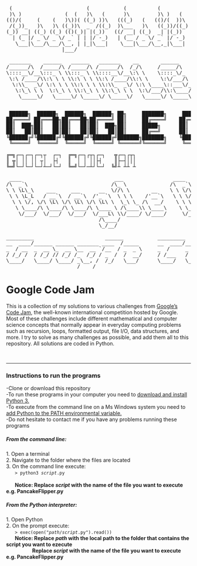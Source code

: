 <pre>
 (                        (           (          (                               
 )\ )              (  (   )\   (      )\         )\ )   (      (      )     )    
(()/(     (    (   )\))( ((_) ))\   (((_)   (   (()/(  ))\     )\  ( /(    (     
 /(_))_   )\   )\ ((_))\  _  /((_)  )\___   )\   ((_))/((_)   ((_) )(_))   )\  ' 
(_)) __| ((_) ((_) (()(_)| |(_))   ((/ __| ((_)  _| |(_))    _ | |((_)_  _((_))  
  | (_ |/ _ \/ _ \/ _` | | |/ -_)   | (__ / _ \/ _` |/ -_)  | || |/ _` || '  \() 
   \___|\___/\___/\__, | |_|\___|    \___|\___/\__,_|\___|   \__/ \__,_||_|_|_|  
                  |___/ 

 _______    ______   ______   _______    __       ______       ______   ______   ______   ______       _________  ________   ___ __ __     
/______/\  /_____/\ /_____/\ /______/\  /_/\     /_____/\     /_____/\ /_____/\ /_____/\ /_____/\     /________/\/_______/\ /__//_//_/\    
\::::__\/__\:::_ \ \\:::_ \ \\::::__\/__\:\ \    \::::_\/_    \:::__\/ \:::_ \ \\:::_ \ \\::::_\/_    \__.::.__\/\::: _  \ \\::\| \| \ \   
 \:\ /____/\\:\ \ \ \\:\ \ \ \\:\ /____/\\:\ \    \:\/___/\    \:\ \  __\:\ \ \ \\:\ \ \ \\:\/___/\     /_\::\ \  \::(_)  \ \\:.      \ \  
  \:\\_  _\/ \:\ \ \ \\:\ \ \ \\:\\_  _\/ \:\ \____\::___\/_    \:\ \/_/\\:\ \ \ \\:\ \ \ \\::___\/_    \:.\::\ \  \:: __  \ \\:.\-/\  \ \ 
   \:\_\ \ \  \:\_\ \ \\:\_\ \ \\:\_\ \ \  \:\/___/\\:\____/\    \:\_\ \ \\:\_\ \ \\:\/.:| |\:\____/\    \: \  \ \  \:.\ \  \ \\. \  \  \ \
    \_____\/   \_____\/ \_____\/ \_____\/   \_____\/ \_____\/     \_____\/ \_____\/ \____/_/ \_____\/     \_____\/   \__\/\__\/ \__\/ \__\/
               
               
 ██████╗  ██████╗  ██████╗  ██████╗ ██╗     ███████╗     ██████╗ ██████╗ ██████╗ ███████╗         ██╗ █████╗ ███╗   ███╗
██╔════╝ ██╔═══██╗██╔═══██╗██╔════╝ ██║     ██╔════╝    ██╔════╝██╔═══██╗██╔══██╗██╔════╝         ██║██╔══██╗████╗ ████║
██║  ███╗██║   ██║██║   ██║██║  ███╗██║     █████╗      ██║     ██║   ██║██║  ██║█████╗           ██║███████║██╔████╔██║
██║   ██║██║   ██║██║   ██║██║   ██║██║     ██╔══╝      ██║     ██║   ██║██║  ██║██╔══╝      ██   ██║██╔══██║██║╚██╔╝██║
╚██████╔╝╚██████╔╝╚██████╔╝╚██████╔╝███████╗███████╗    ╚██████╗╚██████╔╝██████╔╝███████╗    ╚█████╔╝██║  ██║██║ ╚═╝ ██║
 ╚═════╝  ╚═════╝  ╚═════╝  ╚═════╝ ╚══════╝╚══════╝     ╚═════╝ ╚═════╝ ╚═════╝ ╚══════╝     ╚════╝ ╚═╝  ╚═╝╚═╝     ╚═╝

╔═╗┌─┐┌─┐┌─┐┬  ┌─┐  ╔═╗┌─┐┌┬┐┌─┐   ╦┌─┐┌┬┐
║ ╦│ ││ ││ ┬│  ├┤   ║  │ │ ││├┤    ║├─┤│││
╚═╝└─┘└─┘└─┘┴─┘└─┘  ╚═╝└─┘─┴┘└─┘  ╚╝┴ ┴┴ ┴ 

 ____                              ___                ____                __                _____                           
/\  _`\                           /\_ \              /\  _`\             /\ \              /\___ \                          
\ \ \L\_\    ___     ___      __  \//\ \       __    \ \ \/\_\    ___    \_\ \      __     \/__/\ \     __       ___ ___    
 \ \ \L_L   / __`\  / __`\  /'_ `\  \ \ \    /'__`\   \ \ \/_/_  / __`\  /'_` \   /'__`\      _\ \ \  /'__`\   /' __` __`\  
  \ \ \/, \/\ \L\ \/\ \L\ \/\ \L\ \  \_\ \_ /\  __/    \ \ \L\ \/\ \L\ \/\ \L\ \ /\  __/     /\ \_\ \/\ \L\.\_ /\ \/\ \/\ \ 
   \ \____/\ \____/\ \____/\ \____ \ /\____\\ \____\    \ \____/\ \____/\ \___,_\\ \____\    \ \____/\ \__/.\_\\ \_\ \_\ \_\
    \/___/  \/___/  \/___/  \/___L\ \\/____/ \/____/     \/___/  \/___/  \/__,_ / \/____/     \/___/  \/__/\/_/ \/_/\/_/\/_/
                              /\____/                                                                                       
                              \_/__/ 
                              
_________                       ______           _________       _________           _________                    
__  ____/______ ______ _______ ____  /_____      __  ____/______ ______  /_____      ______  /______ ________ ___ 
_  / __  _  __ \_  __ \__  __ `/__  / _  _ \     _  /     _  __ \_  __  / _  _ \     ___ _  / _  __ `/__  __ `__ \
/ /_/ /  / /_/ // /_/ /_  /_/ / _  /  /  __/     / /___   / /_/ // /_/ /  /  __/     / /_/ /  / /_/ / _  / / / / /
\____/   \____/ \____/ _\__, /  /_/   \___/      \____/   \____/ \__,_/   \___/      \____/   \__,_/  /_/ /_/ /_/ 
                       /____/                                                                                                                                                                                                                                                                                                                                             
</pre>

<h1>Google Code Jam</h1>

This is a collection of my solutions to various challenges from <a href="https://code.google.com/codejam/">Google’s Code Jam</a>, the well-known international competition hosted by Google. Most of these challenges include different mathematical and computer science concepts that normally appear in everyday computing problems such as recursion, loops, formatted output, file I/O, data structures, and more. I try to solve as many challenges as possible, and add them all to this repository. All solutions are coded in Python.

<br>
<hr>

<h3>Instructions to run the programs</h3>
-Clone or download this repository<br>
-To run these programs in your computer you need to <a href="https://www.python.org/downloads/">download and install Python 3.</a><br>
-To execute from the command line on a Ms Windows system you need to <a href="https://docs.python.org/2/using/windows.html">add Python to the PATH environmental variable.</a><br>
-Do not hesitate to contact me if you have any problems running these programs <br>

<h5>From the command line:</h5>
1. Open a terminal <br>
2. Navigate to the folder where the files are located <br>
3. On the command line execute: <br>
&nbsp &nbsp &nbsp <code>> python3 <i>script</i>.py </code> <br> <br>
&nbsp &nbsp &nbsp <b>Notice: Replace <i>script</i> with the name of the file you want to execute e.g. PancakeFlipper.py</b> <br>

<h5>From the Python interpreter:</h5>
1. Open Python <br>
2. On the prompt execute: <br>
&nbsp &nbsp &nbsp <code>> exec(open("<i>path</i>/<i>script</i>.py").read())</code> <br>
&nbsp &nbsp &nbsp <b>Notice: Replace <i>path</i> with the local path to the folder that contains the script you want to ezecute</b> <br>
&nbsp &nbsp &nbsp &nbsp &nbsp &nbsp &nbsp &nbsp &nbsp <b>Replace <i>script</i> with the name of the file you want to execute e.g. PancakeFlipper.py</b> <br>
